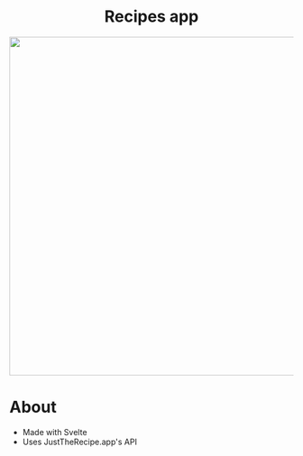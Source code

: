<h1 align=center>Recipes app</h1>

<div align="center"><img width="600" src="https://user-images.githubusercontent.com/61319150/163600824-64f87b1c-101c-46a0-a5a5-8e959ec4e29b.png" align=center/></div>

# About
- Made with Svelte
- Uses JustTheRecipe.app's API
